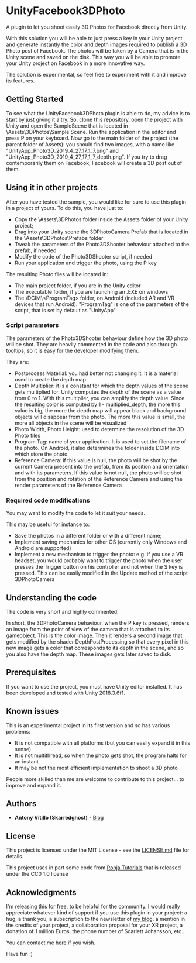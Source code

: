 # UnityFacebook3DPhoto
A plugin to let you shoot easily 3D Photos for Facebook directly from Unity.

With this solution you will be able to just press a key in your Unity project and generate instantly the color and depth images required to publish a 3D Photo post of Facebook. The photos will be taken by a Camera that is in the Unity scene and saved on the disk. This way you will be able to promote your Unity project on Facebook in a more innovative way.

The solution is experimental, so feel free to experiment with it and improve its features.

## Getting Started
To see what the UnityFacebook3DPhoto plugin is able to do, my advice is to start by just giving it a try. So, clone this repository, open the project with Unity and open the SampleScene that is located in \Assets\3DPhotos\Sample Scene. Run the application in the editor and press P on your keyboard. Now go to the main folder of the project (the parent folder of Assets): you should find two images, with a name like "UnityApp_Photo3D_2019_4_27_17_1_7.png" and "UnityApp_Photo3D_2019_4_27_17_1_7_depth.png". If you try to drag contemporarily them on Facebook, Facebook will create a 3D post out of them.

## Using it in other projects
After you have tested the sample, you would like for sure to use this plugin in a project of yours. To do this, you have just to:
* Copy the \Assets\3DPhotos folder inside the Assets folder of your Unity project;
* Drag into your Unity scene the 3DPhotoCamera Prefab that is located in the \Assets\3DPhotos\Prefabs folder
* Tweak the parameters of the Photo3DShooter behaviour attached to the prefab, if needed
* Modify the code of the Photo3DShooter script, if needed
* Run your application and trigger the photo, using the P key

The resulting Photo files will be located in:
* The main project folder, if you are in the Unity editor
* The executable folder, if you are launching an .EXE on windows
* The \DCIM\\&lt;ProgramTag> folder, on Android (included AR and VR devices that run Android). "ProgramTag" is one of the parameters of the script, that is set by default as "UnityApp"

### Script parameters
The parameters of the Photo3DShooter behaviour define how the 3D photo will be shot. They are heavily commented in the code and also through tooltips, so it is easy for the developer modifying them.

They are:
* Postprocess Material: you had better not changing it. It is a material used to create the depth map
* Depth Multiplier: it is a constant for which the depth values of the scene gets multiplied for. Unity computes the depth of the scene as a value from 0 to 1. With this multiplier, you can amplify the depth value. Since the resulting color is computed by 1 - multiplied_depth, the more this value is big, the more the depth map will appear black and background objects will disappear from the photo. The more this value is small, the more all objects in the scene will be visualized
* Photo Width, Photo Height: used to determine the resolution of the 3D Photo files
* Program Tag: name of your application. It is used to set the filename of the photo. On Android, it also determines the folder inside DCIM into which store the photo
* Reference Camera: if this value is null, the photo will be shot by the current Camera present into the prefab, from its position and orientation and with its parameters. If this value is not null, the photo will be shot from the position and rotation of the Reference Camera and using the render parameters of the Reference Camera

### Required code modifications
You may want to modify the code to let it suit your needs. 

This may be useful for instance to:
* Save the photos in a different folder or with a different name;
* Implement saving mechanics for other OS (currently only Windows and Android are supported)
* Implement a new mechanism to trigger the photo: e.g. if you use a VR headset, you would probably want to trigger the photo when the user presses the Trigger button on his controller and not when the S key is pressed. This can be easily modified in the Update method of the script 3DPhotoCamera

## Understanding the code
The code is very short and highly commented.

In short, the 3DPhotoCamera behaviour, when the P key is pressed, renders an image from the point of view of the camera that is attached to its gameobject. This is the color image. Then it renders a second image that gets modified by the shader DepthPostProcessing so that every pixel in this new image gets a color that corresponds to its depth in the scene, and so you also have the depth map. These images gets later saved to disk.

## Prerequisites
If you want to use the project, you must have Unity editor installed. It has been developed and tested with Unity 2018.3.6f1.
  
## Known issues
This is an experimental project in its first version and so has various problems:
* It is not compatible with all platforms (but you can easily expand it in this sense)
* It is not multithread, so when the photo gets shot, the program halts for an instant
* It may be not the most efficient implementation to shoot a 3D photo

People more skilled than me are welcome to contribute to this project... to improve and expand it.

## Authors

* **Antony Vitillo (Skarredghost)** - [Blog](http://skarredghost.com)

## License

This project is licensed under the MIT License - see the [LICENSE.md](LICENSE.md) file for details.

This project uses in part some code from [Ronja Tutorials](https://github.com/ronja-tutorials/ShaderTutorials) that is released under the CC0 1.0 license

## Acknowledgments

I'm releasing this for free, to be helpful for the community. I would really appreciate whatever kind of support if you use this plugin in your project: a hug, a thank you, a subscription to the newsletter of [my blog](https://skarredghost.com), a mention in the credits of your project, a collaboration proposal for your XR project, a donation of 1 million Euros, the phone number of Scarlett Johansson, etc... 

You can contact me [here](https://skarredghost.com/contact/) if you wish.

Have fun :)
